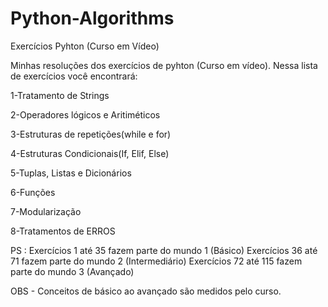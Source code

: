# Python-Algorithms
Exercícios Pyhton (Curso em Vídeo)

Minhas resoluções dos exercícios de pyhton (Curso em vídeo). Nessa lista de exercícios você encontrará:


1-Tratamento de Strings


2-Operadores lógicos e Aritiméticos 


3-Estruturas de repetições(while e for) 


4-Estruturas Condicionais(If, Elif, Else)


5-Tuplas, Listas e Dicionários


6-Funções


7-Modularização


8-Tratamentos de ERROS



PS : Exercícios 1 até 35 fazem parte do mundo 1 (Básico)
     Exercícios 36 até 71 fazem parte do mundo 2 (Intermediário)
     Exercícios 72 até 115 fazem parte do mundo 3 (Avançado)
     
     
     
OBS - Conceitos de básico ao avançado são medidos pelo curso.



